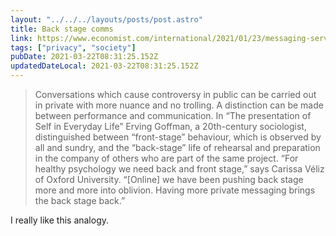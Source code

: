 ```yaml
---
layout: "../../../layouts/posts/post.astro"
title: Back stage comms
link: https://www.economist.com/international/2021/01/23/messaging-services-are-providing-a-more-private-internet
tags: ["privacy", "society"]
pubDate: 2021-03-22T08:31:25.152Z
updatedDateLocal: 2021-03-22T08:31:25.152Z
---
```


> Conversations which cause controversy in public can be carried out in private with more nuance and no trolling. A distinction can be made between performance and communication. In “The presentation of Self in Everyday Life” Erving Goffman, a 20th-century sociologist, distinguished between “front-stage” behaviour, which is observed by all and sundry, and the “back-stage” life of rehearsal and preparation in the company of others who are part of the same project. “For healthy psychology we need back and front stage,” says Carissa Véliz of Oxford University. “[Online] we have been pushing back stage more and more into oblivion. Having more private messaging brings the back stage back.”

I really like this analogy.
